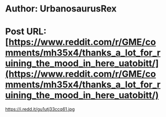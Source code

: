 # Author: UrbanosaurusRex
# Post URL: [https://www.reddit.com/r/GME/comments/mh35x4/thanks_a_lot_for_ruining_the_mood_in_here_uatobitt/](https://www.reddit.com/r/GME/comments/mh35x4/thanks_a_lot_for_ruining_the_mood_in_here_uatobitt/)


https://i.redd.it/gu1utj33ccq61.jpg